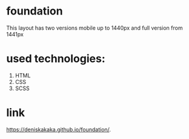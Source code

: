 # foundation
This layout has two versions mobile up to 1440px and full version from 1441px

# used technologies:
<ol>
  <li>HTML</li>
  <li>CSS</li>
  <li>SCSS</li>
</ol>

# link
https://deniskakaka.github.io/foundation/.
